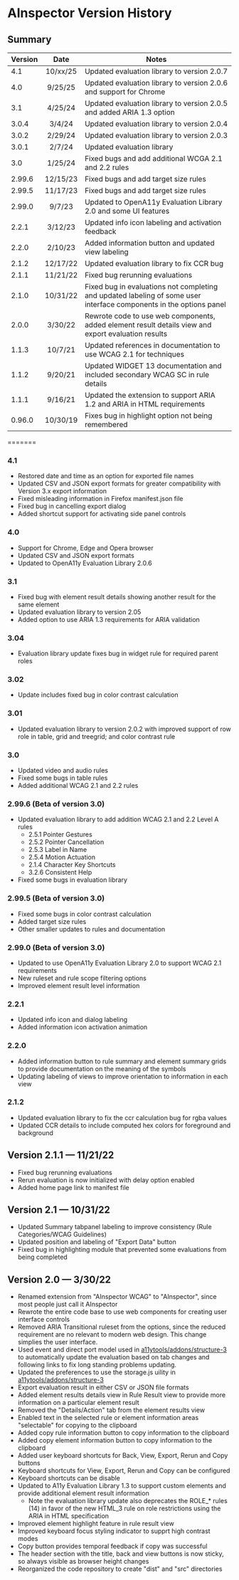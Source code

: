 # AInspector Version History

## Summary

| Version      |    Date     | Notes |
|--------------|:-----------:|-----------------------------------------------------|
| 4.1          |   10/xx/25   | Updated evaluation library to version 2.0.7
| 4.0          |   9/25/25   | Updated evaluation library to version 2.0.6 and support for Chrome
| 3.1          |   4/25/24   | Updated evaluation library to version 2.0.5 and added ARIA 1.3 option
| 3.0.4        |   3/4/24    | Updated evaluation library to version 2.0.4
| 3.0.2        |   2/29/24   | Updated evaluation library to version 2.0.3
| 3.0.1        |   2/7/24    | Updated evaluation library
| 3.0          |   1/25/24   | Fixed bugs and add additional WCGA 2.1 and 2.2 rules
| 2.99.6       |   12/15/23  | Fixed bugs and add target size rules
| 2.99.5       |   11/17/23  | Fixed bugs and add target size rules
| 2.99.0       |   9/7/23    | Updated to OpenA11y Evaluation Library 2.0 and some UI features
| 2.2.1        |   3/12/23   | Updated info icon labeling and activation feedback
| 2.2.0        |   2/10/23   | Added information button and updated view labeling
| 2.1.2        |   12/17/22  | Updated evaluation library to fix CCR bug
| 2.1.1        |   11/21/22  | Fixed bug rerunning evaluations
| 2.1.0        |   10/31/22  | Fixed bug in evaluations not completing and updated labeling of some user interface  components in the options panel
| 2.0.0        |   3/30/22   | Rewrote code to use web components, added element result details view and export evaluation results
| 1.1.3        |   10/7/21   | Updated references in documentation to use WCAG 2.1 for techniques
| 1.1.2        |   9/20/21   | Updated WIDGET 13 documentation and included secondary WCAG SC in rule details
| 1.1.1        |   9/16/21   | Updated the extension to support ARIA 1.2 and ARIA in HTML requirements
| 0.96.0       |  10/30/19   | Fixes bug in highlight option not being remembered

=======

### 4.1
* Restored date and time as an option for exported file names
* Updated CSV and JSON export formats for greater compatibility with Version 3.x export information
* Fixed misleading information in Firefox manifest.json file
* Fixed bug in cancelling export dialog
* Added shortcut support for activating side panel controls

### 4.0
* Support for Chrome, Edge and Opera browser
* Updated CSV and JSON export formats
* Updated to OpenA11y Evaluation Library 2.0.6


### 3.1
* Fixed bug with element result details showing another result for the same element
* Updated evaluation library to version 2.05
* Added option to use ARIA 1.3 requirements for ARIA validation

### 3.04
* Evaluation library update fixes bug in widget rule for required parent roles

### 3.02
* Update includes fixed bug in color contrast calculation

### 3.01
* Updated evaluation library to version 2.0.2 with improved support of row role in table, grid and treegrid; and color contrast rule

### 3.0
* Updated video and audio rules
* Fixed some bugs in table rules
* Added additional WCAG 2.1 and 2.2 rules

### 2.99.6 (Beta of version 3.0)
* Updated evaluation library to add addition WCAG 2.1 and 2.2 Level A rules
  * 2.5.1 Pointer Gestures
  * 2.5.2 Pointer Cancellation
  * 2.5.3 Label in Name
  * 2.5.4 Motion Actuation
  * 2.1.4 Character Key Shortcuts
  * 3.2.6 Consistent Help
* Fixed some bugs in evaluation library

### 2.99.5 (Beta of version 3.0)
* Fixed some bugs in color contrast calculation
* Added target size rules
* Other smaller updates to rules and documentation

### 2.99.0 (Beta of version 3.0)
* Updated to use OpenA11y Evaluation Library 2.0 to support WCAG 2.1 requirements
* New ruleset and rule scope filtering options
* Improved element result level information

### 2.2.1
* Updated info icon and dialog labeling
* Added information icon activation animation

### 2.2.0
* Added information button to rule summary and element summary grids to provide documentation on the meaning of the symbols
* Updating labeling of views to improve orientation to information in each view

### 2.1.2
* Updated evaluation library to fix the ccr calculation bug for rgba values
* Updated CCR details to include computed hex colors for foreground and background

## Version 2.1.1 — 11/21/22
* Fixed bug rerunning evaluations
* Rerun evaluation is now initialized with delay option enabled
* Added home page link to manifest file

## Version 2.1 — 10/31/22
* Updated Summary tabpanel labeling to improve consistency (Rule Categories/WCAG Guidelines)
* Updated position and labeling of "Export Data" button
* Fixed bug in highlighting module that prevented some evaluations from being completed

## Version 2.0 — 3/30/22

* Renamed extension from "AInspector WCAG" to "AInspector", since most people just call it AInspector
* Rewrote the entire code base to use web components for creating user interface controls
* Removed ARIA Transitional ruleset from the options, since the reduced requirement are no relevant to modern web design.  This change simplies the user interface.
* Used event and direct port model used in [a11ytools/addons/structure-3](https://github.com/a11y-tools/addons/tree/main/structure-3) to automatically update the evaluation based on tab changes and following links to fix long standing problems updating.
* Updated the preferences to use the storage.js uility in [a11ytools/addons/structure-3](https://github.com/a11y-tools/addons/blob/main/structure-3/storage.js)
* Export evaluation result in either CSV or JSON file formats
* Added element results details view in Rule Result view to provide more information on a particular element result
* Removed the "Details/Action" tab from the element results view
* Enabled text in the selected rule or element information areas "selectable" for copying to the clipboard
* Added copy rule information button to copy information to the clipboard
* Added copy element information button to copy information to the clipboard
* Added user keyboard shortcuts for Back, View, Export, Rerun and Copy buttons
* Keyboard shortcuts for View, Export, Rerun and Copy can be configured
* Keyboard shortcuts can be disable
* Updated to A11y Evaluation Library 1.3 to support custom elements and provide additional element result information
  * Note the evaluation library update also deprecates the ROLE_* rules (14) in favor of the new HTML_3 rule on role restrictions using the ARIA in HTML specification
* Improved element highlight feature in rule result view
* Improved keyboard focus styling indicator to supprt high contrast modes
* Copy button provides temporal feedback if copy was successful
* The header section with the title, back and view buttons is now sticky, so always visible as browser height changes
* Reorganized the code repository to create "dist" and "src" directories
